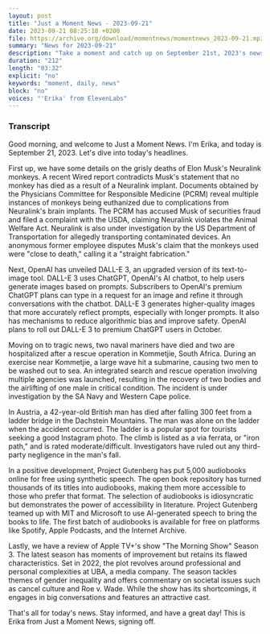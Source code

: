 ```yaml
---
layout: post
title: "Just a Moment News - 2023-09-21"
date: 2023-09-21 08:25:18 +0200
file: https://archive.org/download/momentnews/momentnews_2023-09-21.mp3
summary: "News for 2023-09-21"
description: "Take a moment and catch up on September 21st, 2023's news."
duration: "212"
length: "03:32"
explicit: "no"
keywords: "moment, daily, news"
block: "no"
voices: "'Erika' from ElevenLabs"
---
```


### Transcript

Good morning, and welcome to Just a Moment News. I'm Erika, and today is September 21, 2023. Let's dive into today's headlines.

First up, we have some details on the grisly deaths of Elon Musk's Neuralink monkeys. A recent Wired report contradicts Musk's statement that no monkey has died as a result of a Neuralink implant. Documents obtained by the Physicians Committee for Responsible Medicine (PCRM) reveal multiple instances of monkeys being euthanized due to complications from Neuralink's brain implants. The PCRM has accused Musk of securities fraud and filed a complaint with the USDA, claiming Neuralink violates the Animal Welfare Act. Neuralink is also under investigation by the US Department of Transportation for allegedly transporting contaminated devices. An anonymous former employee disputes Musk's claim that the monkeys used were "close to death," calling it a "straight fabrication."

Next, OpenAI has unveiled DALL-E 3, an upgraded version of its text-to-image tool. DALL-E 3 uses ChatGPT, OpenAI's AI chatbot, to help users generate images based on prompts. Subscribers to OpenAI's premium ChatGPT plans can type in a request for an image and refine it through conversations with the chatbot. DALL-E 3 generates higher-quality images that more accurately reflect prompts, especially with longer prompts. It also has mechanisms to reduce algorithmic bias and improve safety. OpenAI plans to roll out DALL-E 3 to premium ChatGPT users in October.

Moving on to tragic news, two naval mariners have died and two are hospitalized after a rescue operation in Kommetjie, South Africa. During an exercise near Kommetjie, a large wave hit a submarine, causing two men to be washed out to sea. An integrated search and rescue operation involving multiple agencies was launched, resulting in the recovery of two bodies and the airlifting of one male in critical condition. The incident is under investigation by the SA Navy and Western Cape police.

In Austria, a 42-year-old British man has died after falling 300 feet from a ladder bridge in the Dachstein Mountains. The man was alone on the ladder when the accident occurred. The ladder is a popular spot for tourists seeking a good Instagram photo. The climb is listed as a via ferrata, or "iron path," and is rated moderate/difficult. Investigators have ruled out any third-party negligence in the man's fall.

In a positive development, Project Gutenberg has put 5,000 audiobooks online for free using synthetic speech. The open book repository has turned thousands of its titles into audiobooks, making them more accessible to those who prefer that format. The selection of audiobooks is idiosyncratic but demonstrates the power of accessibility in literature. Project Gutenberg teamed up with MIT and Microsoft to use AI-generated speech to bring the books to life. The first batch of audiobooks is available for free on platforms like Spotify, Apple Podcasts, and the Internet Archive.

Lastly, we have a review of Apple TV+'s show "The Morning Show" Season 3. The latest season has moments of improvement but retains its flawed characteristics. Set in 2022, the plot revolves around professional and personal complexities at UBA, a media company. The season tackles themes of gender inequality and offers commentary on societal issues such as cancel culture and Roe v. Wade. While the show has its shortcomings, it engages in big conversations and features an attractive cast.

That's all for today's news. Stay informed, and have a great day! This is Erika from Just a Moment News, signing off.
